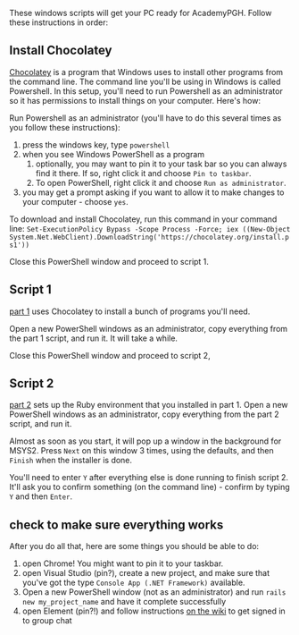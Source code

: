 These windows scripts will get your PC ready for AcademyPGH. Follow these instructions in order:

## Install Chocolatey
[Chocolatey](http://www.chocolatey.org) is a program that Windows uses to install other programs from the command line. The command line you'll be using in Windows is called Powershell. In this setup, you'll need to run Powershell as an administrator so it has permissions to install things on your computer. Here's how:

Run Powershell as an administrator (you'll have to do this several times as you follow these instructions):
1. press the windows key, type `powershell`
1. when you see Windows PowerShell as a program
   1. optionally, you may want to pin it to your task bar so you can always find it there. If so, right click it and choose `Pin to taskbar`.
   1. To open PowerShell, right click it and choose `Run as administrator`.
1. you may get a prompt asking if you want to allow it to make changes to your computer - choose `yes`.

To download and install Chocolatey, run this command in your command line: `Set-ExecutionPolicy Bypass -Scope Process -Force; iex ((New-Object System.Net.WebClient).DownloadString('https://chocolatey.org/install.ps1'))`

Close this PowerShell window and proceed to script 1.

## Script 1
[part 1](part%201.ps1) uses Chocolatey to install a bunch of programs you'll need.

Open a new PowerShell windows as an administrator, copy everything from the part 1 script, and run it. It will take a while.

Close this PowerShell window and proceed to script 2,

## Script 2
[part 2](part%202.ps1) sets up the Ruby environment that you installed in part 1. Open a new PowerShell windows as an administrator, copy everything from the part 2 script, and run it.

Almost as soon as you start, it will pop up a window in the background for MSYS2. Press `Next` on this window 3 times, using the defaults, and then `Finish` when the installer is done.

You'll need to enter `Y` after everything else is done running to finish script 2. It'll ask you to confirm something (on the command line) - confirm by typing `Y` and then `Enter`.

## check to make sure everything works
After you do all that, here are some things you should be able to do:

1. open Chrome! You might want to pin it to your taskbar.
2. open Visual Studio (pin?), create a new project, and make sure that you've got the type `Console App (.NET Framework)` available.
3. Open a new PowerShell window (not as an administrator) and run `rails new my_project_name` and have it complete successfully
4. open Element (pin?!) and follow instructions [on the wiki](https://wiki.workhardpgh.com/index.php?title=Matrix) to get signed in to group chat
